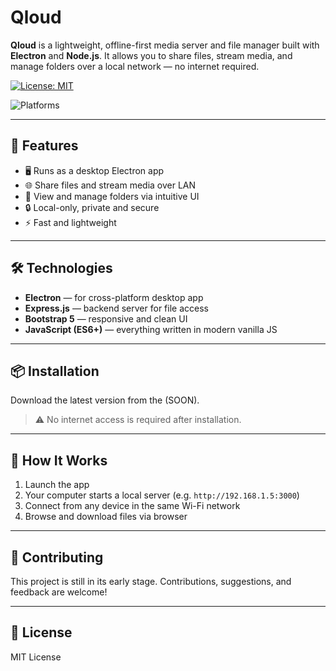 # Qloud

**Qloud** is a lightweight, offline-first media server and file manager built with **Electron** and **Node.js**. It allows you to share files, stream media, and manage folders over a local network — no internet required.

[![License: MIT](https://img.shields.io/badge/License-MIT-yellow.svg)](LICENSE)
<!-- Badges were pointing to previous project; will be updated later. -->
![Platforms](https://img.shields.io/badge/platforms-Windows%20%7C%20macOS%20%7C%20Linux-blue)

---

## 🚀 Features

- 🖥️ Runs as a desktop Electron app
- 🌐 Share files and stream media over LAN
- 📁 View and manage folders via intuitive UI
- 🔒 Local-only, private and secure
- ⚡ Fast and lightweight

---

## 🛠 Technologies

- **Electron** — for cross-platform desktop app
- **Express.js** — backend server for file access
- **Bootstrap 5** — responsive and clean UI
- **JavaScript (ES6+)** — everything written in modern vanilla JS

---

## 📦 Installation

Download the latest version from the (SOON).

> ⚠️ No internet access is required after installation.

---

## 📡 How It Works

1. Launch the app
2. Your computer starts a local server (e.g. `http://192.168.1.5:3000`)
3. Connect from any device in the same Wi-Fi network
4. Browse and download files via browser

---

## 🤝 Contributing

This project is still in its early stage. Contributions, suggestions, and feedback are welcome!

---

## 📃 License

MIT License
